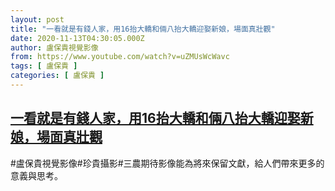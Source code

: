 ```yaml
---
layout: post
title: "一看就是有錢人家，用16抬大轎和倆八抬大轎迎娶新娘，場面真壯觀"
date: 2020-11-13T04:30:05.000Z
author: 盧保貴視覺影像
from: https://www.youtube.com/watch?v=uZMUsWcWavc
tags: [ 盧保貴 ]
categories: [ 盧保貴 ]
---
```

<!--1605241805000-->
[一看就是有錢人家，用16抬大轎和倆八抬大轎迎娶新娘，場面真壯觀](https://www.youtube.com/watch?v=uZMUsWcWavc)
------

<div>
#盧保貴視覺影像#珍貴攝影#三農期待影像能為將來保留文獻，給人們帶來更多的意義與思考。
</div>
